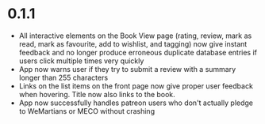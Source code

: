 # 0.1.1

* All interactive elements on the Book View page (rating, review, mark as read, mark as favourite, add to wishlist, and tagging) now give instant feedback and no longer produce erroneous duplicate database entries if users click multiple times very quickly
* App now warns user if they try to submit a review with a summary longer than 255 characters
* Links on the list items on the front page now give proper user feedback when hovering. Title now also links to the book.
* App now successfully handles patreon users who don't actually pledge to WeMartians or MECO without crashing